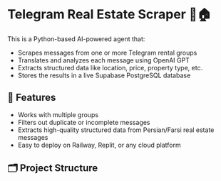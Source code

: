 # Telegram Real Estate Scraper 🤖🏠

This is a Python-based AI-powered agent that:
- Scrapes messages from one or more Telegram rental groups
- Translates and analyzes each message using OpenAI GPT
- Extracts structured data like location, price, property type, etc.
- Stores the results in a live Supabase PostgreSQL database

## 🔧 Features

- Works with multiple groups
- Filters out duplicate or incomplete messages
- Extracts high-quality structured data from Persian/Farsi real estate messages
- Easy to deploy on Railway, Replit, or any cloud platform

## 🗂 Project Structure

